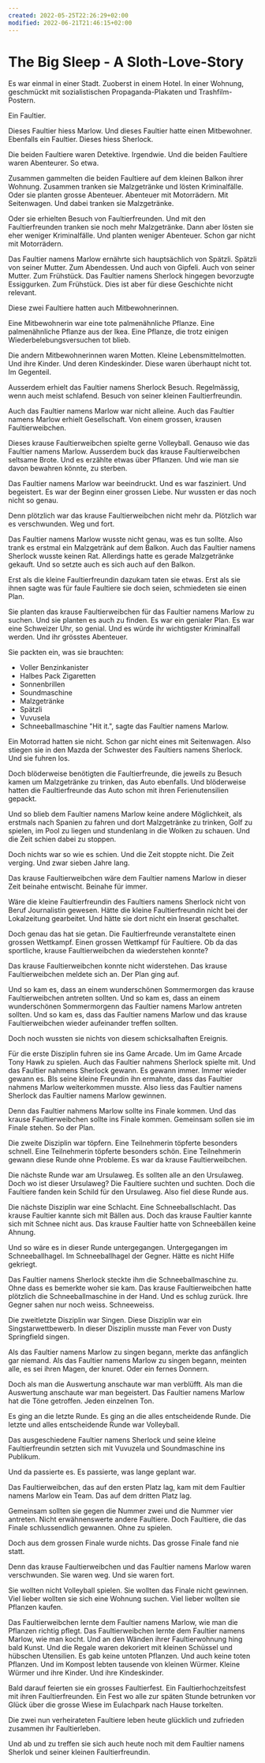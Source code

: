 ```yaml
---
created: 2022-05-25T22:26:29+02:00
modified: 2022-06-21T21:46:15+02:00
---
```


# The Big Sleep - A Sloth-Love-Story

Es war einmal in einer Stadt.
Zuoberst in einem Hotel.
In einer Wohnung, geschmückt mit sozialistischen Propaganda-Plakaten und Trashfilm-Postern.

Ein Faultier. 

Dieses Faultier hiess Marlow.
Und dieses Faultier hatte einen Mitbewohner. Ebenfalls ein Faultier. 
Dieses hiess Sherlock.

Die beiden Faultiere waren Detektive. Irgendwie. Und die beiden Faultiere waren Abenteurer. So etwa. 

Zusammen gammelten die beiden Faultiere auf dem kleinen Balkon ihrer Wohnung.
Zusammen tranken sie Malzgetränke und lösten Kriminalfälle. 
Oder sie planten grosse Abenteuer. 
Abenteuer mit Motorrädern. Mit Seitenwagen. Und dabei tranken sie Malzgetränke. 

Oder sie erhielten Besuch von Faultierfreunden. 
Und mit den Faultierfreunden tranken sie noch mehr Malzgetränke. 
Dann aber lösten sie eher weniger Kriminalfälle. Und planten weniger Abenteuer. Schon gar nicht mit Motorrädern.

Das Faultier namens Marlow ernährte sich hauptsächlich von Spätzli. Spätzli von seiner Mutter. Zum Abendessen.
Und auch von Gipfeli. Auch von seiner Mutter. Zum Frühstück. 
Das Faultier namens Sherlock hingegen bevorzugte Essiggurken. Zum Frühstück. 
Dies ist aber für diese Geschichte nicht relevant.

Diese zwei Faultiere hatten auch Mitbewohnerinnen.

Eine Mitbewohnerin war eine tote palmenähnliche Pflanze. Eine palmenähnliche Pflanze aus der Ikea. Eine Pflanze, die trotz einigen Wiederbelebungsversuchen tot blieb.

Die andern Mitbewohnerinnen waren Motten. 
Kleine Lebensmittelmotten. Und ihre Kinder. Und deren Kindeskinder. Diese waren überhaupt nicht tot. Im Gegenteil.

Ausserdem erhielt das Faultier namens Sherlock Besuch. Regelmässig, wenn auch meist schlafend. Besuch von seiner kleinen Faultierfreundin. 

Auch das Faultier namens Marlow war nicht alleine. Auch das Faultier namens Marlow erhielt Gesellschaft. Von einem grossen, krausen Faultierweibchen.

Dieses krause Faultierweibchen spielte gerne Volleyball. Genauso wie das Faultier namens Marlow. Ausserdem buck das krause Faultierweibchen seltsame Brote. Und es erzählte etwas über Pflanzen. Und wie man sie davon bewahren könnte, zu sterben.

Das Faultier namens Marlow war beeindruckt. Und es war fasziniert. Und begeistert.
Es war der Beginn einer grossen Liebe. Nur wussten er das noch nicht so genau.

Denn plötzlich war das krause Faultierweibchen nicht mehr da. Plötzlich war es verschwunden. Weg und fort.

Das Faultier namens Marlow wusste nicht genau, was es tun sollte. Also trank es erstmal ein Malzgetränk auf dem Balkon. Auch das Faultier namens Sherlock wusste keinen Rat. Allerdings hatte es gerade Malzgetränke gekauft. Und so setzte auch es sich auch auf den Balkon. 

Erst als die kleine Faultierfreundin dazukam taten sie etwas. Erst als sie ihnen sagte was für faule Faultiere sie doch seien, schmiedeten sie einen Plan.

Sie planten das krause Faultierweibchen für das Faultier namens Marlow zu suchen.
Und sie planten es auch zu finden. Es war ein genialer Plan. Es war eine Schweizer Uhr, so genial. Und es würde ihr wichtigster Kriminalfall werden. Und ihr grösstes Abenteuer. 

Sie packten ein, was sie brauchten:
- Voller Benzinkanister
- Halbes Pack Zigaretten 
- Sonnenbrillen
- Soundmaschine
- Malzgetränke
- Spätzli
- Vuvusela
- Schneeballmaschine
"Hit it.", sagte das Faultier namens Marlow.

Ein Motorrad hatten sie nicht. Schon gar nicht eines mit Seitenwagen. 
Also stiegen sie in den Mazda der Schwester des Faultiers namens Sherlock. 
Und sie fuhren los.

Doch blöderweise benötigten die Faultierfreunde, die jeweils zu Besuch kamen um Malzgetränke zu trinken, das Auto ebenfalls.
Und blöderweise hatten die Faultierfreunde das Auto schon mit ihren Ferienutensilien gepackt. 

Und so blieb dem Faultier namens Marlow keine andere Möglichkeit, als erstmals nach Spanien zu fahren und dort Malzgetränke zu trinken, Golf zu spielen, im Pool zu liegen und stundenlang in die Wolken zu schauen. Und die Zeit schien dabei zu stoppen. 

Doch nichts war so wie es schien.
Und die Zeit stoppte nicht.
Die Zeit verging.
Und zwar sieben Jahre lang.

Das krause Faultierweibchen wäre dem Faultier namens Marlow in dieser Zeit beinahe entwischt. Beinahe für immer.

Wäre die kleine Faultierfreundin des Faultiers namens Sherlock nicht von Beruf Journalistin gewesen.
Hätte die kleine Faultierfreundin nicht bei der Lokalzeitung gearbeitet.
Und hätte sie dort nicht ein Inserat geschaltet. 

Doch genau das hat sie getan. Die Faultierfreunde veranstaltete einen grossen Wettkampf. Einen grossen Wettkampf für Faultiere.
Ob da das sportliche, krause Faultierweibchen da wiederstehen konnte?

Das krause Faultierweibchen konnte nicht widerstehen.
Das krause Faultierweibchen meldete sich an.
Der Plan ging auf.

Und so kam es, dass an einem wunderschönen Sommermorgen das krause Faultierweibchen antreten sollten.
Und so kam es, dass an einem wunderschönen Sommermorgenn das Faultier namens Marlow antreten sollten.
Und so kam es, dass das Faultier namens Marlow und das krause Faultierweibchen wieder aufeinander treffen sollten. 

Doch noch wussten sie nichts von diesem schicksalhaften Ereignis.

Für die erste Disziplin fuhren sie ins Game Arcade.
Um im Game Arcade Tony Hawk zu spielen.
Auch das Faultier nahmens Sherlock spielte mit.
Und das Faultier nahmens Sherlock gewann. Es gewann immer.
Immer wieder gewann es. BIs seine kleine Freundin ihn ermahnte, dass das Faultier nahmens Marlow weiterkommen musste.  Also liess das Faultier namens Sherlock das Faultier namens Marlow gewinnen.

Denn das Faultier nahmens Marlow sollte ins Finale kommen.
Und das krause Faultierweibchen sollte ins Finale kommen.
Gemeinsam sollen sie im Finale stehen.
So der Plan.

Die zweite Disziplin war töpfern.
Eine Teilnehmerin töpferte besonders schnell.
Eine Teilnehmerin töpferte besonders schön.
Eine Teilnehmerin gewann diese Runde ohne Probleme. 
Es war da krause Faultierweibchen. 

Die nächste Runde war am Ursulaweg. 
Es sollten alle an den Ursulaweg.
Doch wo ist dieser Ursulaweg?
Die Faultiere suchten und suchten.
Doch die Faultiere fanden kein Schild für den Ursulaweg. 
Also fiel diese Runde aus.

Die nächste Disziplin war eine Schlacht. Eine Schneeballschlacht. Das krause Faultier kannte sich mit Bällen aus. Doch das krause Faultier kannte sich mit Schnee nicht aus. Das krause Faultier hatte von Schneebällen keine Ahnung.

Und so wäre es in dieser Runde untergegangen. Untergegangen im Schneeballhagel. Im Schneeballhagel der Gegner. Hätte es nicht Hilfe gekriegt.

Das Faultier namens Sherlock steckte ihm die Schneeballmaschine zu. Ohne dass es bemerkte woher sie kam. Das krause Faultierweibchen hatte plötzlich die Schneeballmaschine in der Hand. Und es schlug zurück.
Ihre Gegner sahen nur noch weiss.
Schneeweiss.

Die zweitletzte Disziplin war Singen.
Diese Disziplin war ein Singstarwettbewerb.
In dieser Disziplin musste man Fever von Dusty Springfield singen. 

Als das Faultier namens Marlow zu singen begann, merkte das anfänglich gar niemand. 
Als das Faultier namens Marlow zu singen begann, meinten alle, es sei ihren Magen, der knuret.
Oder ein fernes Donnern.

Doch als man die Auswertung anschaute war man verblüfft. Als man die Auswertung anschaute war man begeistert. Das Faultier namens Marlow hat die Töne getroffen. Jeden einzelnen Ton.

Es ging an die letzte Runde. 
Es ging an die alles entscheidende Runde.
Die letzte und alles entscheidende Runde war Volleyball. 

Das ausgeschiedene Faultier namens Sherlock und seine kleine Faultierfreundin setzten sich mit Vuvuzela und Soundmaschine ins Publikum. 

Und da passierte es.
Es passierte, was lange geplant war.

Das Faultierweibchen, das auf den ersten Platz lag, kam mit dem Faultier namens Marlow ein Team. Das auf dem dritten Platz lag.

Gemeinsam sollten sie gegen die Nummer zwei und die Nummer vier antreten. Nicht erwähnenswerte andere Faultiere. Doch Faultiere, die das Finale schlussendlich gewannen. Ohne zu spielen.

Doch aus dem grossen Finale wurde nichts. 
Das grosse Finale fand nie statt.

Denn das krause Faultierweibchen und das Faultier namens Marlow waren verschwunden. Sie waren weg. Und sie waren fort.

Sie wollten nicht Volleyball spielen.
Sie wollten das Finale nicht gewinnen.
Viel lieber wollten sie sich eine Wohnung suchen.
Viel lieber wollten sie Pflanzen kaufen.

Das Faultierweibchen lernte dem Faultier namens Marlow, wie man die Pflanzen richtig pflegt.
Das Faultierweibchen lernte dem Faultier namens Marlow, wie man kocht.
Und an den Wänden ihrer Faultierwohnung hing bald Kunst. Und die Regale waren dekoriert mit kleinen Schüssel und hübschen Utensilien. 
Es gab keine untoten Pflanzen. Und auch keine toten Pflanzen. Und im Kompost lebten tausende von kleinen Würmer. Kleine Würmer und ihre Kinder. Und ihre Kindeskinder.

Bald darauf feierten sie ein grosses Faultierfest.
Ein Faultierhochzeitsfest mit ihren Faultierfreunden.
Ein Fest wo alle zur späten Stunde betrunken vor Glück über die grosse Wiese im Eulachpark nach Hause torkelten.

Die zwei nun verheirateten Faultiere leben heute glücklich und zufrieden zusammen ihr Faultierleben.

Und ab und zu treffen sie sich auch heute noch mit dem Faultier namens Sherlok und seiner kleinen Faultierfreundin.
